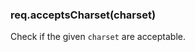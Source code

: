 <h3 id='req.acceptsCharset'>req.acceptsCharset(charset)</h3>

Check if the given `charset` are acceptable.
